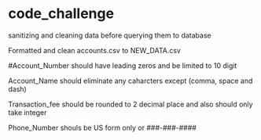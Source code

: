 # code_challenge
sanitizing and cleaning data before querying them to database

Formatted and clean accounts.csv to NEW_DATA.csv

#Account_Number should have leading zeros and be limited to 10 digit

Account_Name should eliminate any caharcters except (comma, space and dash)

Transaction_fee should be rounded to 2 decimal place and also should only take integer

Phone_Number shouls be US form only or ###-###-####
